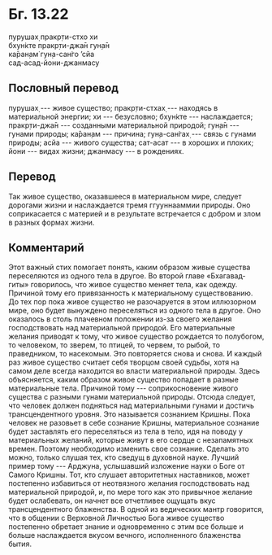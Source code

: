 # Бг. 13.22
пурушах̣ пракр̣ти-стхо хи<br/>
бхун̇кте пракр̣ти-джа̄н гун̣а̄н<br/>
ка̄ран̣ам̇ гун̣а-сан̇го ’сйа<br/>
сад-асад-йони-джанмасу
## Пословный перевод

пурушах̣ --- живое существо; пракр̣ти-стхах̣ --- находясь в материальной
энергии; хи --- безусловно; бхун̇кте --- наслаждается; пракр̣ти-джа̄н ---
созданными материальной природой; гун̣а̄н --- гунами природы; ка̄ран̣ам ---
причина; гун̣а-сан̇гах̣ --- связь с гунами природы; асйа --- живого
существа; сат-асат --- в хороших и плохих; йони --- видах жизни;
джанмасу --- в рождениях.

## Перевод

Так живое существо, оказавшееся в материальном мире, следует дорогами
жизни и наслаждается тремя ггууннааммии природы. Оно соприкасается с
материей и в результате встречается с добром и злом в разных формах
жизни.

## Комментарий

Этот важный стих помогает понять, каким образом живые существа
переселяются из одного тела в другое. Во второй главе «Бхагавад-гиты»
говорилось, что живое существо меняет тела, как одежду. Причиной тому
его привязанность к материальному существованию. До тех пор пока живое
существо не разочаруется в этом иллюзорном мире, оно будет вынуждено
переселяться из одного тела в другое. Оно оказалось в столь плачевном
положении из-за своего желания господствовать над материальной природой.
Его материальные желания приводят к тому, что живое существо рождается
то полубогом, то человеком, то зверем, то птицей, то червем, то рыбой,
то праведником, то насекомым. Это повторяется снова и снова. И каждый
раз живое существо считает себя творцом своей судьбы, хотя на самом деле
всегда находится во власти материальной природы. Здесь объясняется,
каким образом живое существо попадает в разные материальные тела.
Причиной тому --- соприкосновение живого существа с разными гунами
материальной природы. Отсюда следует, что человек должен подняться над
материальными гунами и достичь трансцендентного уровня. Это называется
сознанием Кришны. Пока человек не разовьет в себе сознание Кришны,
материальное сознание будет заставлять его переселяться из тела в тело,
идя на поводу у материальных желаний, которые живут в его сердце с
незапамятных времен. Поэтому необходимо изменить свое сознание. Сделать
это можно, только слушая тех, кто сведущ в духовной науке. Лучший пример
тому --- Арджуна, услышавший изложение науки о Боге от Самого Кришны.
Тот, кто слушает авторитетных наставников, может постепенно избавиться
от неотвязного желания господствовать над материальной природой, и, по
мере того как это привычное желание будет ослабевать, он начнет все
отчетливее ощущать вкус трансцендентного блаженства. В одной из
ведических мантр говорится, что в общении с Верховной Личностью Бога
живое существо постепенно обретает знание и одновременно с этим все
больше и больше наслаждается вкусом вечного, исполненного блаженства
бытия.
